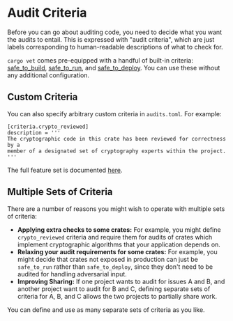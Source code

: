 # Audit Criteria

Before you can go about auditing code, you need to decide what you want the
audits to entail. This is expressed with "audit criteria", which are just labels
corresponding to human-readable descriptions of what to check for.

`cargo vet` comes pre-equipped with a handful of built-in criteria:
[safe_to_build](built-in-criteria.md#safe_to_build),
[safe_to_run](built-in-criteria.md#safe_to_run), and
[safe_to_deploy](built-in-criteria.md#safe_to_deploy). You can use these without
any additional configuration.

## Custom Criteria

You can also specify arbitrary custom criteria in `audits.toml`. For example:

```
[criteria.crypto_reviewed]
description = '''
The cryptographic code in this crate has been reviewed for correctness by a
member of a designated set of cryptography experts within the project.
'''
```

The full feature set is documented [here](config.md#the-criteria-table).

## Multiple Sets of Criteria

There are a number of reasons you might wish to operate with multiple sets of
criteria:
* **Applying extra checks to some crates:** For example, you might define
  `crypto_reviewed` criteria and require them for audits of crates which
  implement cryptographic algorithms that your application depends on.
* **Relaxing your audit requirements for some crates:** For example, you might
  decide that crates not exposed in production can just be `safe_to_run`
  rather than `safe_to_deploy`, since they don't need to be audited for handling
  adversarial input.
* **Improving Sharing:** If one project wants to audit for issues A and B, and
  another project want to audit for B and C, defining separate sets of criteria
  for A, B, and C allows the two projects to partially share work.

You can define and use as many separate sets of criteria as you like.
